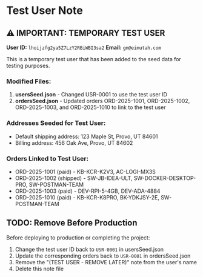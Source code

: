 # Test User Note

## ⚠️ IMPORTANT: TEMPORARY TEST USER

**User ID:** `lhoijzfg2ya5Z7LzY2RBiWBI3sa2`
**Email:** `gm@eimutah.com`

This is a temporary test user that has been added to the seed data for testing purposes.

### Modified Files:
1. **usersSeed.json** - Changed USR-0001 to use the test user ID
2. **ordersSeed.json** - Updated orders ORD-2025-1001, ORD-2025-1002, ORD-2025-1003, and ORD-2025-1010 to link to the test user

### Addresses Seeded for Test User:
- Default shipping address: 123 Maple St, Provo, UT 84601
- Billing address: 456 Oak Ave, Provo, UT 84602

### Orders Linked to Test User:
- ORD-2025-1001 (paid) - KB-KCR-K2V3, AC-LOGI-MX3S
- ORD-2025-1002 (shipped) - SW-JB-IDEA-ULT, SW-DOCKER-DESKTOP-PRO, SW-POSTMAN-TEAM
- ORD-2025-1003 (paid) - DEV-RPI-5-4GB, DEV-ADA-4884
- ORD-2025-1010 (paid) - KB-KCR-K8PRO, BK-YDKJSY-2E, SW-POSTMAN-TEAM

## TODO: Remove Before Production
Before deploying to production or completing the project:
1. Change the test user ID back to `USR-0001` in usersSeed.json
2. Update the corresponding orders back to `USR-0001` in ordersSeed.json
3. Remove the "(TEST USER - REMOVE LATER)" note from the user's name
4. Delete this note file

